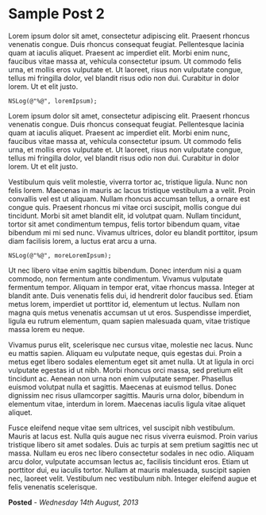 Sample Post 2
=============

Lorem ipsum dolor sit amet, consectetur adipiscing elit. Praesent rhoncus venenatis congue. Duis rhoncus consequat feugiat. Pellentesque lacinia quam at iaculis aliquet. Praesent ac imperdiet elit. Morbi enim nunc, faucibus vitae massa at, vehicula consectetur ipsum. Ut commodo felis urna, et mollis eros vulputate et. Ut laoreet, risus non vulputate congue, tellus mi fringilla dolor, vel blandit risus odio non dui. Curabitur in dolor lorem. Ut et elit justo.

```objc
NSLog(@"%@", loremIpsum);
```

Lorem ipsum dolor sit amet, consectetur adipiscing elit. Praesent rhoncus venenatis congue. Duis rhoncus consequat feugiat. Pellentesque lacinia quam at iaculis aliquet. Praesent ac imperdiet elit. Morbi enim nunc, faucibus vitae massa at, vehicula consectetur ipsum. Ut commodo felis urna, et mollis eros vulputate et. Ut laoreet, risus non vulputate congue, tellus mi fringilla dolor, vel blandit risus odio non dui. Curabitur in dolor lorem. Ut et elit justo.

Vestibulum quis velit molestie, viverra tortor ac, tristique ligula. Nunc non felis lorem. Maecenas in mauris ac lacus tristique vestibulum a a velit. Proin convallis vel est ut aliquam. Nullam rhoncus accumsan tellus, a ornare est congue quis. Praesent rhoncus mi vitae orci suscipit, mollis congue dui tincidunt. Morbi sit amet blandit elit, id volutpat quam. Nullam tincidunt, tortor sit amet condimentum tempus, felis tortor bibendum quam, vitae bibendum mi mi sed nunc. Vivamus ultrices, dolor eu blandit porttitor, ipsum diam facilisis lorem, a luctus erat arcu a urna.

```objc
NSLog(@"%@", moreLoremIpsum);
```

Ut nec libero vitae enim sagittis bibendum. Donec interdum nisi a quam commodo, non fermentum ante condimentum. Vivamus vulputate fermentum tempor. Aliquam in tempor erat, vitae rhoncus massa. Integer at blandit ante. Duis venenatis felis dui, id hendrerit dolor faucibus sed. Etiam metus lorem, imperdiet ut porttitor id, elementum ut lectus. Nullam non magna quis metus venenatis accumsan ut ut eros. Suspendisse imperdiet, ligula eu rutrum elementum, quam sapien malesuada quam, vitae tristique massa lorem eu neque.

Vivamus purus elit, scelerisque nec cursus vitae, molestie nec lacus. Nunc eu mattis sapien. Aliquam eu vulputate neque, quis egestas dui. Proin a metus eget libero sodales elementum eget sit amet nulla. Ut at ligula in orci vulputate egestas id ut nibh. Morbi rhoncus orci massa, sed pretium elit tincidunt ac. Aenean non urna non enim vulputate semper. Phasellus euismod volutpat nulla et sagittis. Maecenas at euismod tellus. Donec dignissim nec risus ullamcorper sagittis. Mauris urna dolor, bibendum in elementum vitae, interdum in lorem. Maecenas iaculis ligula vitae aliquet aliquet.

Fusce eleifend neque vitae sem ultrices, vel suscipit nibh vestibulum. Mauris at lacus est. Nulla quis augue nec risus viverra euismod. Proin varius tristique libero sit amet sodales. Duis ac turpis at sem pretium sagittis nec ut massa. Nullam eu eros nec libero consectetur sodales in nec odio. Aliquam arcu dolor, vulputate accumsan lectus ac, facilisis tincidunt eros. Etiam ut porttitor dui, eu iaculis tortor. Nullam at mauris malesuada, suscipit sapien nec, laoreet velit. Vestibulum nec vestibulum nibh. Integer eleifend augue et felis venenatis scelerisque.

**Posted** - *Wednesday 14th August, 2013*
